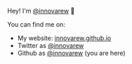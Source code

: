 
Hey! I'm [@innovarew](https://github.com/innovarew) 👋

You can find me on:

- My website: [innovarew.github.io](innovarew.github.io)
- Twitter as [@innovarew](https://twitter.com/innovarew)
- Github as [@innovarew](https://github.com/innovarew) (you are here)

<!---
- 👋 Hi, I’m @gmt4
- 👀 I’m interested in ...
- 🌱 I’m currently learning ...
- 💞️ I’m looking to collaborate on ...
- 📫 How to reach me ...
--->
